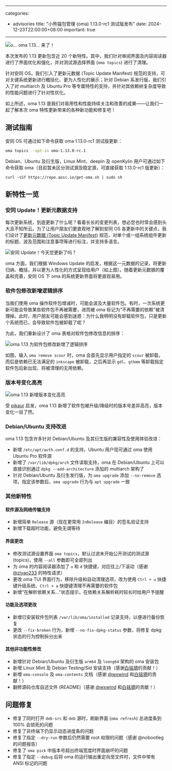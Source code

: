 
---
categories:
  - advisories
title: "小熊猫包管理 (oma) 1.13.0-rc1 测试版发布"
date: 2024-12-23T22:00:00+08:00
important: true
---

![o... oma 1.13... 来了！](/assets/news/oma-1.13-banner.png)

本次发布的 1.13 更新包含近 20 个新特性。其中，我们针对审阅界面及内容阅读器进行了界面优化和强化，并对测试源选择界面 (`oma topics`) 进行了清理。

针对安同 OS，我们引入了更新元数据 (Topic Update Manifest) 规范的支持，可对关键系统更新进行概括化、更为人性化的展示；针对 Debian 系发行版，我们引入了对 multiarch 及 Ubuntu Pro 等专属特性的支持，并针对其依赖树复杂度导致的性能问题进行了针对性优化。

如上所述，oma 1.13 是我们对易用性和性能持续关注和改善的成果——让我们一起了解本次 oma 特性更新带来的各种新功能和修复吧！

## 测试指南

安同 OS 可通过如下命令获取 oma 1.13.0-rc1 测试版更新：

```bash
oma topics --opt-in oma-1.13.0-rc.1
```

Debian、Ubuntu 及衍生版，Linux Mint、deepin 及 openKylin 用户可通过如下命令获取 oma（目前暂未区分测试源及稳定源，可直接获取 1.13.0-rc1 版更新）：

```
curl -sSf https://repo.aosc.io/get-oma.sh | sudo sh
```

## 新特性一览

### 安同 Update！更新元数据支持

每次更新系统，到底更新了什么呢？看着长长的变更列表，想必您也时常会感到头大且不知所云。为了让用户朋友们更直观地了解到安同 OS 各更新中的关键点，我们设计了[更新元数据 (Topic Update Manifest)](https://wiki.aosc.io/zh/developer/packaging/topic-update-manifest/ "更新元数据 (Topic Update Manifest)") 规范，对单个或一组系统组件更新的标题、波及范围和注意事项等进行标注，并支持多语言。

![安同 Update！今天您更新了吗？](/assets/news/oma-1.13-update.png)

oma 方面，我们根据 Windows Update 的启发，根据这一元数据的记录，将更新归纳、概括，并以更为人性化的方式呈现给用户（如上图）。随着更新元数据的覆盖和完善，安同 OS 下 oma 的系统更新界面将更直观易用。

### 软件包修改新增逻辑排序

当我们使用 oma 操作软件包增减时，可能会波及大量软件包。有时，一次系统更新可能会导致某些软件包不再被需要，进而被 oma 标记为“不再需要的依赖”被清理掉。此时，用户朋友可能会感到迷惑：为什么我明明没有卸载软件包，只是更新个系统而已，会导致软件包被卸载了呢？

为此，我们重新设计了 oma 表格对软件包修改信息的排序：

![oma 1.13 为软件包修改新增了逻辑排序](/assets/news/oma-1.13-sort.png)

如图，输入 `oma remove scour` 时，oma 会首先显示用户指定的 `scour` 被卸载，而后是依赖已无法满足的 `inkscape` 被卸载，之后再显示 `gdl`、`gtkmm` 等卸载指定软件包后新出现、将被清理的无用依赖。

### 版本号变化高亮

![oma 1.13 新增版本变化高亮](/assets/news/oma-1.13-heighlight.png)

受 [pikaur](https://github.com/actionless/pikaur "pikaur") 启发，oma 1.13 新增了软件包被升级/降级时的版本号差异高亮，版本变化一目了然。

### Debian/Ubuntu 支持改进

oma 1.13 包含许多针对 Debian/Ubuntu 及其衍生版的兼容性及使用体验改进：

- 新增 `/etc/apt/auth.conf.d` 的支持，Ubuntu 用户现可通过 oma 使用 Ubuntu Pro 软件源
- 新增了 `/var/lib/dpkg/arch` 文件读取支持，oma 在 Debian/Ubuntu 上可以直接识别通过 `dpkg --add-architecture` 添加的 multiarch 架构了
- 针对 Debian/Ubuntu 及衍生发行版，为 `oma upgrade` 添加 `--no-remove` 选项，指定该参数后，`oma upgrade` 行为与 `apt upgrade` 一致

### 其他新特性

#### 软件源及网络传输支持

- 新增简单 `Release` 源（现在更常用 `InRelease` 编目）的签名验证支持
- 新增下载超时功能，避免无谓等待

#### 界面更改

- 修改测试源设置界面 `oma topics`，默认过滤未开始公开测试的测试源 (topics)，使用 `--all` 参数即可全部列出
- 为 oma 的内容阅读器添加了 `u` 和 `d` 快捷键，对应往上/下滚动（感谢 [@ziyao233](https://github.com/ziyao233 "@ziyao233") 的特性请求）
- 更改 oma TUI 界面行为，移除升级和自动清理选项，改为使用 `Ctrl + u` 快捷键升级系统、`Ctrl + a` 快捷键清理不再需要的软件包
- 新增“在解析依赖关系…”状态提示，在依赖关系解析耗时较长时给用户予提醒

#### 功能及选项更改

- 新增已安装软件包列表 `/var/lib/oma/installed` 记录支持，以便进行备份恢复
- 更改 `--fix-broken` 行为，新增 `--no-fix-dpkg-status` 参数，将修复 dpkg 状态的行为控制拆分出来

#### 其他非功能性修改

- 新增针对 Debian/Ubuntu 及衍生版 `arm64` 及 `loong64` 架构的 oma 安装包
- 新增 Linux Mint 及 Debian Testing/Sid 安装支持（感谢[白铭骢](https://github.com/MingcongBai "白铭骢")的贡献！）
- 新增 `oma-console` 及 `oma-contents` 文档（感谢 [@wxwind](https://github.com/wxwind "@wxwind") 和[白铭骢](https://github.com/MingcongBai "白铭骢")的贡献！）
- 翻修源码仓库自述文件 (README)（感谢 [@wxwind](https://github.com/wxwind "@wxwind") 和[白铭骢](https://github.com/MingcongBai "白铭骢")的贡献！）

## 问题修复

- 修复了同时打开 `deb-src` 和 `deb` 源时，刷新界面 (`oma refresh`) 总进度条到 100% 会锁死的问题
- 修复了非终端下仍显示动态进度条的问题
- 修复了指定 `--dry-run` 参数后仍然需要 root 权限的问题（感谢 @nobootleg 的问题报告）
- 修复了 `oma pick` 中版本号超出终端宽度时界面崩坏的问题
- 修复了指定 `--debug` 后将 oma 的运行输出重定向至文件时，文件中带有 ANSI 标记的问题
